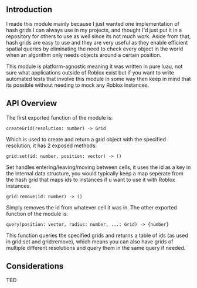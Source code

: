 ## Introduction
I made this module mainly because I just wanted one implementation of hash grids I can always use in my projects, and thought I'd just put it in a repository for others to use as well since its not much work. Aside from that, hash grids are easy to use and they are very useful as they enable efficient spatial queries by eliminating the need to check every object in the world when an algorithm only needs objects around a certain position.

This module is platform-agnostic meaning it was written in pure luau, not sure what applications outside of Roblox exist but if you want to write automated tests that involve this module in some way then keep in mind that its possible without needing to mock any Roblox instances.

## API Overview
The first exported function of the module is:
```luau
createGrid(resolution: number) -> Grid
```
Which is used to create and return a grid object with the specified resolution, it has 2 exposed methods:
```luau
grid:set(id: number, position: vector) -> ()
```
Set handles entering/leaving/moving between cells, it uses the id as a key in the internal data structure, you would typically keep a map seperate from the hash grid that maps ids to instances if u want to use it with Roblox instances.
```luau
grid:remove(id: number) -> ()
```
Simply removes the id from whatever cell it was in.
The other exported function of the module is:
```luau
query(position: vector, radius: number, ...: Grid) -> {number}
```
This function queries the specified grids and returns a table of ids (as used in grid:set and grid:remove), which means you can also have grids of multiple different resolutions and query them in the same query if needed.

## Considerations
TBD
